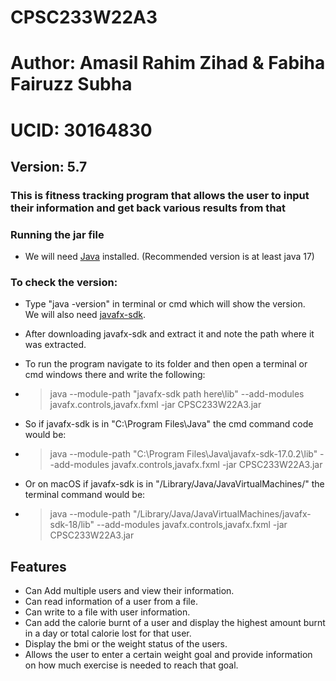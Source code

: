# CPSC233W22A3

# Author: Amasil Rahim Zihad & Fabiha Fairuzz Subha

# UCID: 30164830

## Version: 5.7

### This is fitness tracking program that allows the user to input their information and get back various results from that

### Running  the jar file

- We will need [Java](https://www.oracle.com/java/technologies/downloads/) installed.
  (Recommended version is at least java 17)

### To check the version:

- Type "java -version" in terminal or cmd which will show the version.  
  We will also need [javafx-sdk](https://gluonhq.com/products/javafx/).

- After downloading javafx-sdk and extract it and note the path where it was extracted.

- To run the program navigate to its folder and then open a terminal or cmd windows there and write the following:

- > java --module-path "javafx-sdk path here\lib" --add-modules javafx.controls,javafx.fxml -jar CPSC233W22A3.jar

- So if javafx-sdk is in "C:\Program Files\Java\" the cmd command code would be:

- > java --module-path "C:\Program Files\Java\javafx-sdk-17.0.2\lib" --add-modules javafx.controls,javafx.fxml -jar CPSC233W22A3.jar

- Or on macOS if javafx-sdk is in "/Library/Java/JavaVirtualMachines/" the terminal command would be:

- > java --module-path "/Library/Java/JavaVirtualMachines/javafx-sdk-18/lib" --add-modules javafx.controls,javafx.fxml -jar CPSC233W22A3.jar

## Features

- Can Add multiple users and view their information.
- Can read information of a user from a file.
- Can write to a file with user information.
- Can add the calorie burnt of a user and display the highest amount burnt in a day or total calorie lost for that user.
- Display the bmi or the weight status of the users.
- Allows the user to enter a certain weight goal and provide information on how much exercise is needed to reach that
  goal.
